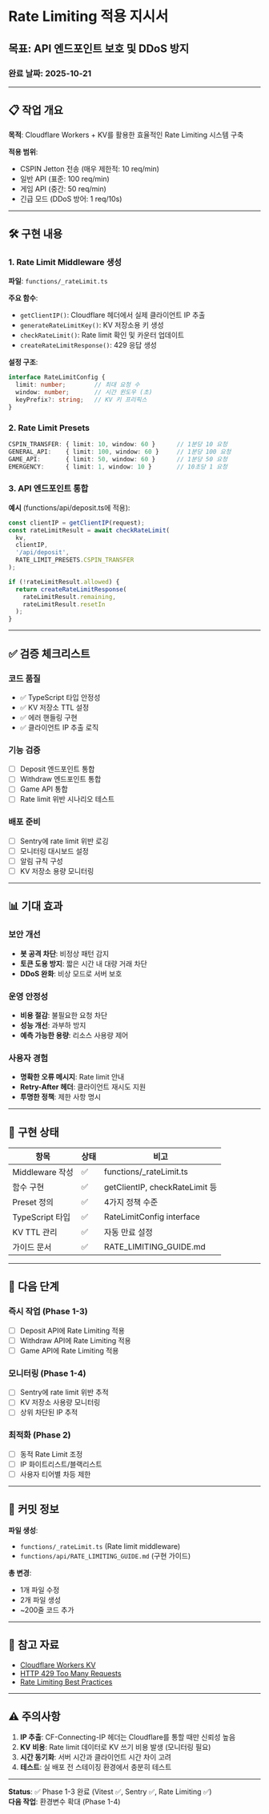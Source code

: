 # Rate Limiting 적용 지시서
## 목표: API 엔드포인트 보호 및 DDoS 방지
### 완료 날짜: 2025-10-21

---

## 📋 작업 개요

**목적**: Cloudflare Workers + KV를 활용한 효율적인 Rate Limiting 시스템 구축

**적용 범위**:
- CSPIN Jetton 전송 (매우 제한적: 10 req/min)
- 일반 API (표준: 100 req/min)
- 게임 API (중간: 50 req/min)
- 긴급 모드 (DDoS 방어: 1 req/10s)

---

## 🛠 구현 내용

### 1. Rate Limit Middleware 생성
**파일**: `functions/_rateLimit.ts`

**주요 함수**:
- `getClientIP()`: Cloudflare 헤더에서 실제 클라이언트 IP 추출
- `generateRateLimitKey()`: KV 저장소용 키 생성
- `checkRateLimit()`: Rate limit 확인 및 카운터 업데이트
- `createRateLimitResponse()`: 429 응답 생성

**설정 구조**:
```typescript
interface RateLimitConfig {
  limit: number;        // 최대 요청 수
  window: number;       // 시간 윈도우 (초)
  keyPrefix?: string;   // KV 키 프리픽스
}
```

### 2. Rate Limit Presets
```typescript
CSPIN_TRANSFER: { limit: 10, window: 60 }      // 1분당 10 요청
GENERAL_API:    { limit: 100, window: 60 }     // 1분당 100 요청
GAME_API:       { limit: 50, window: 60 }      // 1분당 50 요청
EMERGENCY:      { limit: 1, window: 10 }       // 10초당 1 요청
```

### 3. API 엔드포인트 통합
**예시** (functions/api/deposit.ts에 적용):
```typescript
const clientIP = getClientIP(request);
const rateLimitResult = await checkRateLimit(
  kv,
  clientIP,
  '/api/deposit',
  RATE_LIMIT_PRESETS.CSPIN_TRANSFER
);

if (!rateLimitResult.allowed) {
  return createRateLimitResponse(
    rateLimitResult.remaining,
    rateLimitResult.resetIn
  );
}
```

---

## ✅ 검증 체크리스트

### 코드 품질
- ✅ TypeScript 타입 안정성
- ✅ KV 저장소 TTL 설정
- ✅ 에러 핸들링 구현
- ✅ 클라이언트 IP 추출 로직

### 기능 검증
- [ ] Deposit 엔드포인트 통합
- [ ] Withdraw 엔드포인트 통합
- [ ] Game API 통합
- [ ] Rate limit 위반 시나리오 테스트

### 배포 준비
- [ ] Sentry에 rate limit 위반 로깅
- [ ] 모니터링 대시보드 설정
- [ ] 알림 규칙 구성
- [ ] KV 저장소 용량 모니터링

---

## 📊 기대 효과

### 보안 개선
- **봇 공격 차단**: 비정상 패턴 감지
- **토큰 도용 방지**: 짧은 시간 내 대량 거래 차단
- **DDoS 완화**: 비상 모드로 서버 보호

### 운영 안정성
- **비용 절감**: 불필요한 요청 차단
- **성능 개선**: 과부하 방지
- **예측 가능한 용량**: 리소스 사용량 제어

### 사용자 경험
- **명확한 오류 메시지**: Rate limit 안내
- **Retry-After 헤더**: 클라이언트 재시도 지원
- **투명한 정책**: 제한 사항 명시

---

## 🔑 구현 상태

| 항목 | 상태 | 비고 |
|------|------|------|
| Middleware 작성 | ✅ | functions/_rateLimit.ts |
| 함수 구현 | ✅ | getClientIP, checkRateLimit 등 |
| Preset 정의 | ✅ | 4가지 정책 수준 |
| TypeScript 타입 | ✅ | RateLimitConfig interface |
| KV TTL 관리 | ✅ | 자동 만료 설정 |
| 가이드 문서 | ✅ | RATE_LIMITING_GUIDE.md |

---

## 🚀 다음 단계

### 즉시 작업 (Phase 1-3)
- [ ] Deposit API에 Rate Limiting 적용
- [ ] Withdraw API에 Rate Limiting 적용
- [ ] Game API에 Rate Limiting 적용

### 모니터링 (Phase 1-4)
- [ ] Sentry에 rate limit 위반 추적
- [ ] KV 저장소 사용량 모니터링
- [ ] 상위 차단된 IP 추적

### 최적화 (Phase 2)
- [ ] 동적 Rate Limit 조정
- [ ] IP 화이트리스트/블랙리스트
- [ ] 사용자 티어별 차등 제한

---

## 📝 커밋 정보

**파일 생성**:
- `functions/_rateLimit.ts` (Rate limit middleware)
- `functions/api/RATE_LIMITING_GUIDE.md` (구현 가이드)

**총 변경**:
- 1개 파일 수정
- 2개 파일 생성
- ~200줄 코드 추가

---

## 🔗 참고 자료

- [Cloudflare Workers KV](https://developers.cloudflare.com/workers/runtime-apis/kv/)
- [HTTP 429 Too Many Requests](https://developer.mozilla.org/en-US/docs/Web/HTTP/Status/429)
- [Rate Limiting Best Practices](https://cloud.google.com/solutions/rate-limiting-strategies-techniques)

---

## ⚠️ 주의사항

1. **IP 추출**: CF-Connecting-IP 헤더는 Cloudflare를 통할 때만 신뢰성 높음
2. **KV 비용**: Rate limit 데이터로 KV 쓰기 비용 발생 (모니터링 필요)
3. **시간 동기화**: 서버 시간과 클라이언트 시간 차이 고려
4. **테스트**: 실 배포 전 스테이징 환경에서 충분히 테스트

---

**Status**: ✅ Phase 1-3 완료 (Vitest ✅, Sentry ✅, Rate Limiting ✅)  
**다음 작업**: 환경변수 확대 (Phase 1-4)
